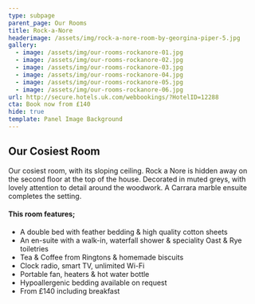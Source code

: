 ```yaml
---
type: subpage
parent_page: Our Rooms
title: Rock-a-Nore
headerimage: /assets/img/rock-a-nore-room-by-georgina-piper-5.jpg
gallery:
  - image: /assets/img/our-rooms-rockanore-01.jpg
  - image: /assets/img/our-rooms-rockanore-02.jpg
  - image: /assets/img/our-rooms-rockanore-03.jpg
  - image: /assets/img/our-rooms-rockanore-04.jpg
  - image: /assets/img/our-rooms-rockanore-05.jpg
  - image: /assets/img/our-rooms-rockanore-06.jpg
url: http://secure.hotels.uk.com/webbookings/?HotelID=12288
cta: Book now from £140
hide: true
template: Panel Image Background
---
```

## Our Cosiest Room

Our cosiest room, with its sloping ceiling. Rock a Nore is hidden away on the second floor at the top of the house. Decorated in muted greys, with lovely attention to detail around the woodwork.  A Carrara marble ensuite completes the setting. 

#### This room features; 

* A double bed with feather bedding & high quality cotton sheets
* An en-suite with a walk-in, waterfall shower & speciality Oast & Rye toiletries 
* Tea & Coffee from Ringtons & homemade biscuits 
* Clock radio, smart TV, unlimited Wi-Fi
* Portable fan, heaters & hot water bottle
* Hypoallergenic bedding available on request
* From £140 including breakfast
